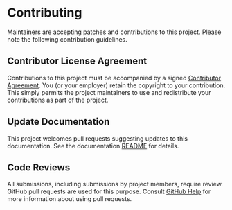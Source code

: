 # Contributing

Maintainers are accepting patches and contributions to this project.
Please note the following contribution guidelines.

## Contributor License Agreement

Contributions to this project must be accompanied by a signed [Contributor Agreement](ContributorAgreement.txt).
You (or your employer) retain the copyright to your contribution.
This simply permits the project maintainers to use and redistribute your contributions as part of the project.

## Update Documentation

This project welcomes pull requests suggesting updates to this documentation.
See the documentation [README](./website/README.md) for details.

## Code Reviews

All submissions, including submissions by project members, require review.
GitHub pull requests are used for this purpose.
Consult [GitHub Help](https://help.github.com/articles/about-pull-requests/) for more information about using pull requests.
